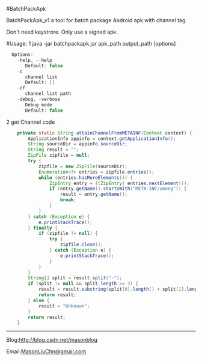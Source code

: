 #BatchPackApk

BatchPackApk_v1 a tool for batch package Android apk with channel tag.

Don't need keystrore. Only use a signed apk.

#Usage: 
1 java -jar batchpackapk.jar apk_path output_path [options]
```java
  Options:
    -help, --help
       Default: false
    -c
       channel list
       Default: []
    -cf
       channel list path
    -debug, -verbose
       Debug mode
       Default: false
```
2 get Channel code
```java
    private static String attainChannelFromMETAINF(Context context) {
        ApplicationInfo appinfo = context.getApplicationInfo();
        String sourceDir = appinfo.sourceDir;
        String result = "";
        ZipFile zipfile = null;
        try {
            zipfile = new ZipFile(sourceDir);
            Enumeration<?> entries = zipfile.entries();
            while (entries.hasMoreElements()) {
                ZipEntry entry = ((ZipEntry) entries.nextElement());
                if (entry.getName().startsWith("META-INF/umeng")) {
                    result = entry.getName();
                    break;
                }
            }
        } catch (Exception e) {
            e.printStackTrace();
        } finally {
            if (zipfile != null) {
                try {
                    zipfile.close();
                } catch (Exception e) {
                    e.printStackTrace();
                }
            }
        }
        String[] split = result.split("-");
        if (split != null && split.length >= 3) {
            result = result.substring(split[0].length() + split[1].length() + 2);
            return result;
        } else {
            result = "Unknown";
        }
        return result;
    }
```
-----
Blog:http://blog.csdn.net/masonblog

Email:MasonLiuChn@gmail.com

